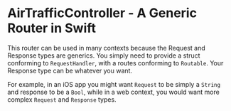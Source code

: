 # AirTrafficController - A Generic Router in Swift

This router can be used in many contexts because the Request and Response types are generics. You
simply need to provide a struct conforming to `RequestHandler`, with a routes conforming to
`Routable`. Your Response type can be whatever you want.

For example, in an iOS app you might want `Request` to be simply a `String` and response to be a
`Bool`, while in a web context, you would want more complex `Request` and `Response` types.

